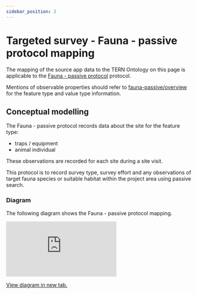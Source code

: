 ```yaml
---
sidebar_position: 2
---
```


# Targeted survey - Fauna - passive protocol mapping

The mapping of the source app data to the TERN Ontology on this page is applicable to the [Fauna - passive protocol](https://linked.data.gov.au/def/nrm/4741800d-1b44-4805-a849-4436c80ff911) protocol.

Mentions of observable properties should refer to [fauna-passive/overview](/information-models/tern-ontology/dev-guide/dawe-protocol/targeted-survey/fauna-protocol/passive/overview) for the feature type and value type information.

## Conceptual modelling

The Fauna - passive protocol records data about the site for the feature type:

- traps / equipment
- animal individual

These observations are recorded for each site during a site visit.

This protocol is to record survey type, survey effort and any observations of target fauna species or suitable habitat within the project area using passive search.

### Diagram

The following diagram shows the Fauna - passive protocol mapping.

<iframe frameBorder="0" style={{width:"100%",height:"593px"}} src="https://viewer.diagrams.net/?tags=%7B%7D&highlight=0000ff&edit=https%3A%2F%2Fapp.diagrams.net%2F%23G192Woh31_wO_Gjs3GclheerlLq3NHKRj1&layers=1&nav=1&title=targeted-survey-fauna-passive-example#Uhttps%3A%2F%2Fdrive.google.com%2Fuc%3Fid%3D192Woh31_wO_Gjs3GclheerlLq3NHKRj1%26export%3Ddownload"></iframe>

<a href="https://viewer.diagrams.net/?tags=%7B%7D&highlight=0000ff&edit=https%3A%2F%2Fapp.diagrams.net%2F%23G192Woh31_wO_Gjs3GclheerlLq3NHKRj1&layers=1&nav=1&title=targeted-survey-fauna-passive-example#Uhttps%3A%2F%2Fdrive.google.com%2Fuc%3Fid%3D192Woh31_wO_Gjs3GclheerlLq3NHKRj1%26export%3Ddownload">View diagram in new tab.</a>
